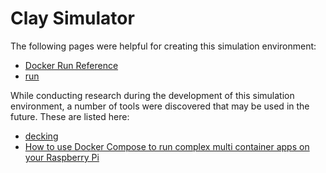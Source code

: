# Clay Simulator

The following pages were helpful for creating this simulation environment:

* [Docker Run Reference](https://docs.docker.com/engine/reference/run/)
* [run](https://docs.docker.com/engine/reference/commandline/run/)

While conducting research during the development of this simulation environment, a number of tools were discovered that may be used in the future. These are listed here:

* [decking](https://docs.docker.com/engine/reference/commandline/run/)
* [How to use Docker Compose to run complex multi container apps on your Raspberry Pi](http://blog.hypriot.com/post/docker-compose-nodejs-haproxy/)
